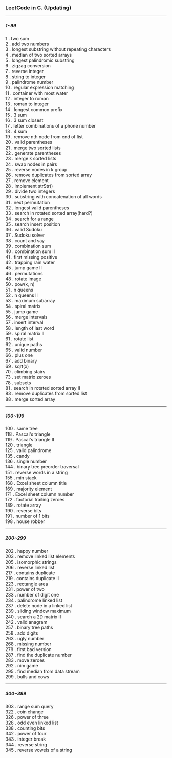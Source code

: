 ### LeetCode in C. (Updating)  

***  

##### 1~99  

1 . two sum  
2 . add two numbers  
3 . longest substring without repeating characters  
4 . median of two sorted arrays  
5 . longest palindromic substring  
6 . zigzag conversion  
7 . reverse integer  
8 . string to integer  
9 . palindrome number  
10 . regular expression matching  
11 . container with most water  
12 . integer to roman  
13 . roman to integer  
14 . longest common prefix  
15 . 3 sum  
16 . 3 sum closest  
17 . letter combinations of a phone number  
18 . 4 sum  
19 . remove nth node from end of list  
20 . valid parentheses  
21 . merge two sorted lists  
22 . generate parentheses  
23 . merge k sorted lists  
24 . swap nodes in pairs  
25 . reverse nodes in k group  
26 . remove duplicates from sorted array  
27 . remove element  
28 . implement strStr()  
29 . divide two integers  
30 . substring with concatenation of all words  
31 . next permutation  
32 . longest valid parentheses  
33 . search in rotated sorted array(hard?)  
34 . search for a range  
35 . search insert position  
36 . valid Sudoku  
37 . Sudoku solver  
38 . count and say  
39 . combination sum  
40 . combination sum II  
41 . first missing positive  
42 . trapping rain water  
45 . jump game II  
46 . permutations  
48 . rotate image  
50 . pow(x, n)  
51 . n queens  
52 . n queens II  
53 . maximum subarray  
54 . spiral matrix  
55 . jump game  
56 . merge intervals  
57 . insert interval  
58 . length of last word  
59 . spiral matrix II  
61 . rotate list  
62 . unique paths  
65 . valid number  
66 . plus one  
67 . add binary  
69 . sqrt(x)  
70 . climbing stairs  
73 . set matrix zeroes  
78 . subsets  
81 . search in rotated sorted array II  
83 . remove duplicates from sorted list  
88 . merge sorted array  

***  

##### 100~199  

100 . same tree  
118 . Pascal's triangle  
119 . Pascal's triangle II  
120 . triangle  
125 . valid palindrome  
135 . candy  
136 . single number  
144 . binary tree preorder traversal  
151 . reverse words in a string  
155 . min stack  
168 . Excel sheet column title  
169 . majority element  
171 . Excel sheet column number  
172 . factorial trailing zeroes  
189 . rotate array  
190 . reverse bits  
191 . number of 1 bits  
198 . house robber  

***  

##### 200~299  

202 . happy number  
203 . remove linked list elements  
205 . isomorphic strings  
206 . reverse linked list  
217 . contains duplicate  
219 . contains duplicate II  
223 . rectangle area  
231 . power of two  
233 . number of digit one  
234 . palindrome linked list  
237 . delete node in a linked list  
239 . sliding window maximum  
240 . search a 2D matrix II  
242 . valid anagram  
257 . binary tree paths  
258 . add digits  
263 . ugly number  
268 . missing number  
278 . first bad version  
287 . find the duplicate number  
283 . move zeroes  
292 . nim game  
295 . find median from data stream  
299 . bulls and cows  

***  

##### 300~399  

303 . range sum query  
322 . coin change  
326 . power of three  
328 . odd even linked list  
338 . counting bits  
342 . power of four  
343 . integer break  
344 . reverse string  
345 . reverse vowels of a string  
